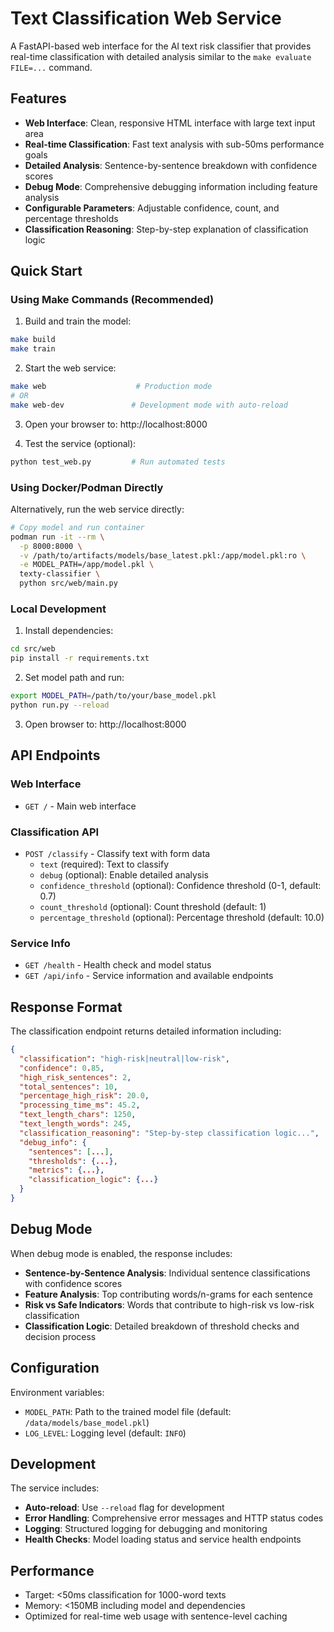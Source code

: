 # Text Classification Web Service

A FastAPI-based web interface for the AI text risk classifier that provides real-time classification with detailed analysis similar to the `make evaluate FILE=...` command.

## Features

- **Web Interface**: Clean, responsive HTML interface with large text input area
- **Real-time Classification**: Fast text analysis with sub-50ms performance goals
- **Detailed Analysis**: Sentence-by-sentence breakdown with confidence scores
- **Debug Mode**: Comprehensive debugging information including feature analysis
- **Configurable Parameters**: Adjustable confidence, count, and percentage thresholds
- **Classification Reasoning**: Step-by-step explanation of classification logic

## Quick Start

### Using Make Commands (Recommended)

1. Build and train the model:
```bash
make build
make train
```

2. Start the web service:
```bash
make web                    # Production mode
# OR
make web-dev               # Development mode with auto-reload
```

3. Open your browser to: http://localhost:8000

4. Test the service (optional):
```bash
python test_web.py         # Run automated tests
```

### Using Docker/Podman Directly

Alternatively, run the web service directly:
```bash
# Copy model and run container
podman run -it --rm \
  -p 8000:8000 \
  -v /path/to/artifacts/models/base_latest.pkl:/app/model.pkl:ro \
  -e MODEL_PATH=/app/model.pkl \
  texty-classifier \
  python src/web/main.py
```

### Local Development

1. Install dependencies:
```bash
cd src/web
pip install -r requirements.txt
```

2. Set model path and run:
```bash
export MODEL_PATH=/path/to/your/base_model.pkl
python run.py --reload
```

3. Open browser to: http://localhost:8000

## API Endpoints

### Web Interface
- `GET /` - Main web interface

### Classification API
- `POST /classify` - Classify text with form data
  - `text` (required): Text to classify
  - `debug` (optional): Enable detailed analysis
  - `confidence_threshold` (optional): Confidence threshold (0-1, default: 0.7)
  - `count_threshold` (optional): Count threshold (default: 1)
  - `percentage_threshold` (optional): Percentage threshold (default: 10.0)

### Service Info
- `GET /health` - Health check and model status
- `GET /api/info` - Service information and available endpoints

## Response Format

The classification endpoint returns detailed information including:

```json
{
  "classification": "high-risk|neutral|low-risk",
  "confidence": 0.85,
  "high_risk_sentences": 2,
  "total_sentences": 10,
  "percentage_high_risk": 20.0,
  "processing_time_ms": 45.2,
  "text_length_chars": 1250,
  "text_length_words": 245,
  "classification_reasoning": "Step-by-step classification logic...",
  "debug_info": {
    "sentences": [...],
    "thresholds": {...},
    "metrics": {...},
    "classification_logic": {...}
  }
}
```

## Debug Mode

When debug mode is enabled, the response includes:

- **Sentence-by-Sentence Analysis**: Individual sentence classifications with confidence scores
- **Feature Analysis**: Top contributing words/n-grams for each sentence
- **Risk vs Safe Indicators**: Words that contribute to high-risk vs low-risk classification
- **Classification Logic**: Detailed breakdown of threshold checks and decision process

## Configuration

Environment variables:
- `MODEL_PATH`: Path to the trained model file (default: `/data/models/base_model.pkl`)
- `LOG_LEVEL`: Logging level (default: `INFO`)

## Development

The service includes:
- **Auto-reload**: Use `--reload` flag for development
- **Error Handling**: Comprehensive error messages and HTTP status codes  
- **Logging**: Structured logging for debugging and monitoring
- **Health Checks**: Model loading status and service health endpoints

## Performance

- Target: <50ms classification for 1000-word texts
- Memory: <150MB including model and dependencies
- Optimized for real-time web usage with sentence-level caching